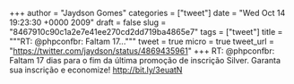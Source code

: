 
+++
author = "Jaydson Gomes"
categories = ["tweet"]
date = "Wed Oct 14 19:23:30 +0000 2009"
draft = false
slug = "8467910c90c1a2e7e41ee270cd2dd719ba4865e7"
tags = ["tweet"]
title = """RT: @phpconfbr: Faltam 17..."""
tweet = true
micro = true
tweet_url = "https://twitter.com/jaydson/status/4869435961"
+++
RT: @phpconfbr: Faltam 17 dias para o fim da última promoção de inscrição Silver. Garanta sua inscrição e economize!  http://bit.ly/3euatN
